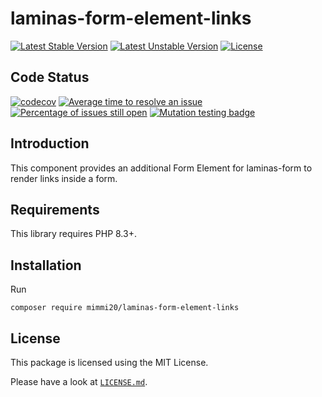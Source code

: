 # laminas-form-element-links

[![Latest Stable Version](https://poser.pugx.org/mimmi20/laminas-form-element-links/v/stable?format=flat-square)](https://packagist.org/packages/mimmi20/laminas-form-element-links)
[![Latest Unstable Version](https://poser.pugx.org/mimmi20/laminas-form-element-links/v/unstable?format=flat-square)](https://packagist.org/packages/mimmi20/laminas-form-element-links)
[![License](https://poser.pugx.org/mimmi20/laminas-form-element-links/license?format=flat-square)](https://packagist.org/packages/mimmi20/laminas-form-element-links)

## Code Status

[![codecov](https://codecov.io/gh/mimmi20/laminas-form-element-links/branch/master/graph/badge.svg)](https://codecov.io/gh/mimmi20/laminas-form-element-links)
[![Average time to resolve an issue](https://isitmaintained.com/badge/resolution/mimmi20/laminas-form-element-links.svg)](https://isitmaintained.com/project/mimmi20/laminas-form-element-links "Average time to resolve an issue")
[![Percentage of issues still open](https://isitmaintained.com/badge/open/mimmi20/laminas-form-element-links.svg)](https://isitmaintained.com/project/mimmi20/laminas-form-element-links "Percentage of issues still open")
[![Mutation testing badge](https://img.shields.io/endpoint?style=flat&url=https%3A%2F%2Fbadge-api.stryker-mutator.io%2Fgithub.com%2Fmimmi20%2Flaminas-form-element-links%2Fmaster)](https://dashboard.stryker-mutator.io/reports/github.com/mimmi20/laminas-form-element-links/master)

## Introduction

This component provides an additional Form Element for laminas-form to render links inside a form.

## Requirements

This library requires PHP 8.3+.

## Installation

Run

```shell
composer require mimmi20/laminas-form-element-links
```

## License

This package is licensed using the MIT License.

Please have a look at [`LICENSE.md`](LICENSE.md).
